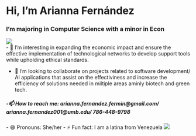  <h1> Hi, I’m <er>Arianna Fernández</h1>
 <h3>I’m majoring in Computer Science with a minor in Econ</h3>
  <div>
   <image src="https://ibb.co/bmRQzZg" />
  </div>
- 👀 I’m interesting in expanding the economic impact and ensure the effective implementation of technological networks to develop support tools while upholding ethical standards.
  
- 💞️ I’m looking to collaborate on projects related to software development/ AI applications that assist on the effectiviness and increase the efficiency of solutions needed in miltiple areas aminly biotech and green tech.
   
<h5>-📫 How to reach me: arianna.fernandez.fermin@gmail.com/ arianna.fernandez001@umb.edu/ 786-448-9798</h5>
- 😄 Pronouns: She/her
- ⚡ Fun fact: I am a latina from Venezuela
<image src="https://www.planetware.com/photos-large/VEN/venezuela-angel-falls-morning-view.jpg" />

<!---
Arifernandez18/Arifernandez18 is a ✨ special ✨ repository because its `README.md` (this file) appears on your GitHub profile.
You can click the Preview link to take a look at your changes.
--->

